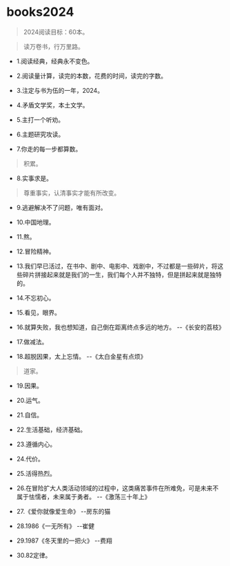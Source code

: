 # books2024

>2024阅读目标：60本。

>读万卷书，行万里路。

- 1.阅读经典，经典永不变色。

- 2.阅读量计算，读完的本数，花费的时间，读完的字数。

- 3.注定与书为伍的一年，2024。

- 4.矛盾文学奖，本土文学。

- 5.主打一个听劝。

- 6.主题研究攻读。

- 7.你走的每一步都算数。

>积累。

- 8.实事求是。

>尊重事实，认清事实才能有所改变。

- 9.逃避解决不了问题，唯有面对。

- 10.中国地理。

- 11.熬。

- 12.冒险精神。

- 13.我们早已活过，在书中、剧中、电影中、戏剧中，不过都是一些碎片，将这些碎片拼接起来就是我们的一生，我们每个人并不独特，但是拼起来就是独特的。

- 14.不忘初心。

- 15.看见，眼界。

- 16.就算失败，我也想知道，自己倒在距离终点多远的地方。 --《长安的荔枝》

- 17.做减法。

- 18.超脱因果，太上忘情。 --《太白金星有点烦》

>道家。

- 19.因果。

- 20.运气。

- 21.自信。

- 22.生活基础，经济基础。

- 23.遵循内心。

- 24.代价。

- 25.活得热烈。

- 26.在冒险扩大人类活动领域的过程中，这类痛苦事件在所难免，可是未来不属于怯懦者，未来属于勇者。 --《激荡三十年上》

- 27.《爱你就像爱生命》 --房东的猫

- 28.1986《一无所有》 --崔健

- 29.1987《冬天里的一把火》 --费翔

- 30.82定律。
